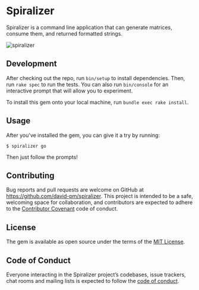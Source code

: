 # Spiralizer

Spiralizer is a command line application that can generate matrices, consume them, and returned formatted strings.

![spiralizer](https://s3.amazonaws.com/uploads.sellbrite.com/7999/go.png)

## Development

After checking out the repo, run `bin/setup` to install dependencies. Then, run `rake spec` to run the tests. You can also run `bin/console` for an interactive prompt that will allow you to experiment.

To install this gem onto your local machine, run `bundle exec rake install`.

## Usage

After you've installed the gem, you can give it a try by running:

    $ spiralizer go

Then just follow the prompts!

## Contributing

Bug reports and pull requests are welcome on GitHub at https://github.com/david-pm/spiralizer. This project is intended to be a safe, welcoming space for collaboration, and contributors are expected to adhere to the [Contributor Covenant](http://contributor-covenant.org) code of conduct.

## License

The gem is available as open source under the terms of the [MIT License](http://opensource.org/licenses/MIT).

## Code of Conduct

Everyone interacting in the Spiralizer project’s codebases, issue trackers, chat rooms and mailing lists is expected to follow the [code of conduct](https://github.com/[USERNAME]/spiralizer/blob/master/CODE_OF_CONDUCT.md).
